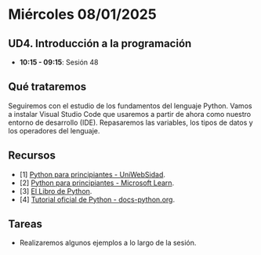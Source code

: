 # Miércoles 08/01/2025

## UD4. Introducción a la programación

- **10:15 - 09:15**: Sesión 48

## Qué trataremos
Seguiremos con el estudio de los fundamentos del lenguaje Python. Vamos a instalar Visual Studio Code que usaremos a partir de ahora como nuestro entorno de desarrollo (IDE).
Repasaremos las variables, los tipos de datos y los operadores del lenguaje.

## Recursos
- [1] [Python para principiantes - UniWebSidad](https://uniwebsidad.com/libros/python?from=librosweb).
- [2] [Python para principiantes - Microsoft Learn](https://learn.microsoft.com/es-es/training/paths/beginner-python/?utm_source=chatgpt.com).
- [3] [El Libro de Python](https://ellibrodepython.com/).
- [4] [Tutorial oficial de Python - docs-python.org](https://docs.python.org/es/3.13/tutorial/index.html).

## Tareas
- Realizaremos algunos ejemplos a lo largo de la sesión.



